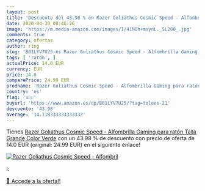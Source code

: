 ```yaml
---
layout: post
title: 'Descuento del 43.98 % en Razer Goliathus Cosmic Speed - Alfombril'
date: 2020-04-30 08:46:26
image: 'https://m.media-amazon.com/images/I/41MOh+msynL._SL200_.jpg'
comments: true
category: ofertas
author: ring
slug: 'B01LYV7U25-es Razer Goliathus Cosmic Speed - Alfombrilla Gaming para...'
tags: [ 'ratón', ]
actualPrice: 14.0 EUR
currency: EUR
price: 14.0
comparePrice: 24.99 EUR
prodname: 'Razer Goliathus Cosmic Speed - Alfombrilla Gaming para ratón  Talla Grande  Color Verde'
country: 'es'
flag: '🇪🇸'
buyurl: 'https://www.amazon.es/dp/B01LYV7U25/?tag=tolees-21'
descuento: '43.98'
average: '14.118333333333332'
---
```


Tienes [Razer Goliathus Cosmic Speed - Alfombrilla Gaming para ratón  Talla Grande  Color Verde](https://www.amazon.es/dp/B01LYV7U25/?tag=tolees-21) con un 43.98 % de descuento con precio de oferta de 14.0 EUR (original: 24.99 EUR) en el siguiente enlace!

[![Razer Goliathus Cosmic Speed - Alfombril](https://m.media-amazon.com/images/I/41MOh+msynL._SL200_.jpg)](https://www.amazon.es/dp/B01LYV7U25/?tag=tolees-21)

ℹ️:


[🛒 Accede a la oferta!!](https://www.amazon.es/dp/B01LYV7U25/?tag=tolees-21)
